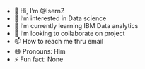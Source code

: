 - 👋 Hi, I’m @IsernZ
- 👀 I’m interested in Data science
- 🌱 I’m currently learning IBM Data analytics
- 💞️ I’m looking to collaborate on project
- 📫 How to reach me thru email
- 😄 Pronouns: Him
- ⚡ Fun fact: None

<!---
IsernZ/IsernZ is a ✨ special ✨ repository because its `README.md` (this file) appears on your GitHub profile.
You can click the Preview link to take a look at your changes.
--->
